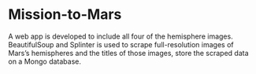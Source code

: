 # Mission-to-Mars
A web app is developed to include all four of the hemisphere images. BeautifulSoup and Splinter is used  to scrape full-resolution images of Mars’s hemispheres and the titles of those images, store the scraped data on a Mongo database.
